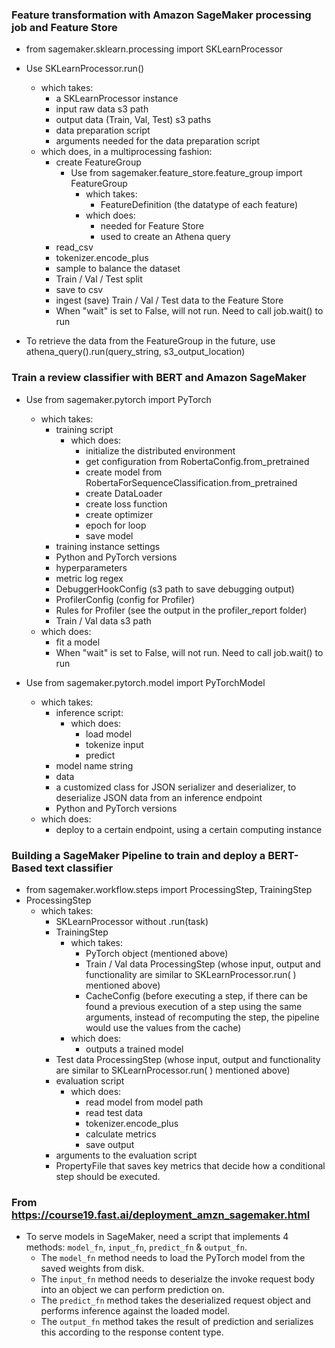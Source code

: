 ### Feature transformation with Amazon SageMaker processing job and Feature Store

- from sagemaker.sklearn.processing import SKLearnProcessor
- Use SKLearnProcessor.run()
    - which takes:
        - a SKLearnProcessor instance
        - input raw data s3 path
        - output data (Train, Val, Test) s3 paths
        - data preparation script
        - arguments needed for the data preparation script
    - which does, in a multiprocessing fashion:
        - create FeatureGroup
            - Use from sagemaker.feature_store.feature_group import FeatureGroup
                - which takes:
                    - FeatureDefinition (the datatype of each feature)
                - which does:
                    - needed for Feature Store
                    - used to create an Athena query
        - read_csv
        - tokenizer.encode_plus
        - sample to balance the dataset
        - Train / Val / Test split
        - save to csv
        - ingest (save) Train / Val / Test data to the Feature Store
        - When "wait" is set to False, will not run. Need to call job.wait() to run

- To retrieve the data from the FeatureGroup in the future, use athena_query().run(query_string, s3_output_location)

### Train a review classifier with BERT and Amazon SageMaker

- Use from sagemaker.pytorch import PyTorch
    - which takes:
        - training script
            - which does:
                - initialize the distributed environment
                - get configuration from RobertaConfig.from_pretrained
                - create model from RobertaForSequenceClassification.from_pretrained
                - create DataLoader
                - create loss function
                - create optimizer
                - epoch for loop
                - save model
        - training instance settings
        - Python and PyTorch versions
        - hyperparameters
        - metric log regex
        - DebuggerHookConfig (s3 path to save debugging output)
        - ProfilerConfig (config for Profiler)
        - Rules for Profiler (see the output in the profiler_report folder)
        - Train / Val data s3 path
    - which does:
        - fit a model
        - When "wait" is set to False, will not run. Need to call job.wait() to run

- Use from sagemaker.pytorch.model import PyTorchModel
    - which takes:
        - inference script:
            - which does:
                - load model
                - tokenize input
                - predict 
        - model name string
        - data
        - a customized class for JSON serializer and deserializer, to deserialize JSON data from an inference endpoint
        - Python and PyTorch versions
    - which does:
        - deploy to a certain endpoint, using a certain computing instance

### Building a SageMaker Pipeline to train and deploy a BERT-Based text classifier

- from sagemaker.workflow.steps import ProcessingStep, TrainingStep
- ProcessingStep
    - which takes:
        - SKLearnProcessor without .run(task)
        - TrainingStep
            - which takes:
                - PyTorch object (mentioned above)
                - Train / Val data ProcessingStep (whose input, output and functionality are similar to SKLearnProcessor.run( ) mentioned above)
                - CacheConfig (before executing a step, if there can be found a previous execution of a step using the same arguments, instead of recomputing the step, the pipeline would use the values from the cache)
            - which does:
                - outputs a trained model
        - Test data ProcessingStep (whose input, output and functionality are similar to SKLearnProcessor.run( ) mentioned above)
        - evaluation script
            - which does:
                - read model from model path
                - read test data
                - tokenizer.encode_plus
                - calculate metrics
                - save output
        - arguments to the evaluation script
        - PropertyFile that saves key metrics that decide how a conditional step should be executed. 

                
 


       



### From https://course19.fast.ai/deployment_amzn_sagemaker.html

- To serve models in SageMaker, need a script that implements 4 methods: `model_fn`, `input_fn`, `predict_fn` & `output_fn`.
    - The `model_fn` method needs to load the PyTorch model from the saved weights from disk.
    - The `input_fn` method needs to deserialze the invoke request body into an object we can perform prediction on.
    - The `predict_fn` method takes the deserialized request object and performs inference against the loaded model.
    - The `output_fn` method takes the result of prediction and serializes this according to the response content type.
